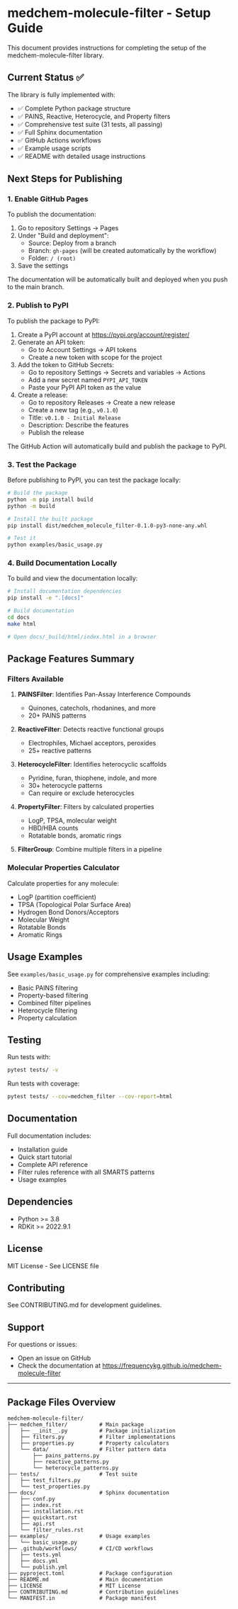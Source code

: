 # medchem-molecule-filter - Setup Guide

This document provides instructions for completing the setup of the medchem-molecule-filter library.

## Current Status ✅

The library is fully implemented with:

- ✅ Complete Python package structure
- ✅ PAINS, Reactive, Heterocycle, and Property filters
- ✅ Comprehensive test suite (31 tests, all passing)
- ✅ Full Sphinx documentation
- ✅ GitHub Actions workflows
- ✅ Example usage scripts
- ✅ README with detailed usage instructions

## Next Steps for Publishing

### 1. Enable GitHub Pages

To publish the documentation:

1. Go to repository Settings → Pages
2. Under "Build and deployment":
   - Source: Deploy from a branch
   - Branch: `gh-pages` (will be created automatically by the workflow)
   - Folder: `/ (root)`
3. Save the settings

The documentation will be automatically built and deployed when you push to the main branch.

### 2. Publish to PyPI

To publish the package to PyPI:

1. Create a PyPI account at https://pypi.org/account/register/
2. Generate an API token:
   - Go to Account Settings → API tokens
   - Create a new token with scope for the project
3. Add the token to GitHub Secrets:
   - Go to repository Settings → Secrets and variables → Actions
   - Add a new secret named `PYPI_API_TOKEN`
   - Paste your PyPI API token as the value
4. Create a release:
   - Go to repository Releases → Create a new release
   - Create a new tag (e.g., `v0.1.0`)
   - Title: `v0.1.0 - Initial Release`
   - Description: Describe the features
   - Publish the release

The GitHub Action will automatically build and publish the package to PyPI.

### 3. Test the Package

Before publishing to PyPI, you can test the package locally:

```bash
# Build the package
python -m pip install build
python -m build

# Install the built package
pip install dist/medchem_molecule_filter-0.1.0-py3-none-any.whl

# Test it
python examples/basic_usage.py
```

### 4. Build Documentation Locally

To build and view the documentation locally:

```bash
# Install documentation dependencies
pip install -e ".[docs]"

# Build documentation
cd docs
make html

# Open docs/_build/html/index.html in a browser
```

## Package Features Summary

### Filters Available

1. **PAINSFilter**: Identifies Pan-Assay Interference Compounds
   - Quinones, catechols, rhodanines, and more
   - 20+ PAINS patterns

2. **ReactiveFilter**: Detects reactive functional groups
   - Electrophiles, Michael acceptors, peroxides
   - 25+ reactive patterns

3. **HeterocycleFilter**: Identifies heterocyclic scaffolds
   - Pyridine, furan, thiophene, indole, and more
   - 30+ heterocycle patterns
   - Can require or exclude heterocycles

4. **PropertyFilter**: Filters by calculated properties
   - LogP, TPSA, molecular weight
   - HBD/HBA counts
   - Rotatable bonds, aromatic rings

5. **FilterGroup**: Combine multiple filters in a pipeline

### Molecular Properties Calculator

Calculate properties for any molecule:
- LogP (partition coefficient)
- TPSA (Topological Polar Surface Area)
- Hydrogen Bond Donors/Acceptors
- Molecular Weight
- Rotatable Bonds
- Aromatic Rings

## Usage Examples

See `examples/basic_usage.py` for comprehensive examples including:
- Basic PAINS filtering
- Property-based filtering
- Combined filter pipelines
- Heterocycle filtering
- Property calculation

## Testing

Run tests with:
```bash
pytest tests/ -v
```

Run tests with coverage:
```bash
pytest tests/ --cov=medchem_filter --cov-report=html
```

## Documentation

Full documentation includes:
- Installation guide
- Quick start tutorial
- Complete API reference
- Filter rules reference with all SMARTS patterns
- Usage examples

## Dependencies

- Python >= 3.8
- RDKit >= 2022.9.1

## License

MIT License - See LICENSE file

## Contributing

See CONTRIBUTING.md for development guidelines.

## Support

For questions or issues:
- Open an issue on GitHub
- Check the documentation at https://frequencykg.github.io/medchem-molecule-filter

---

## Package Files Overview

```
medchem-molecule-filter/
├── medchem_filter/          # Main package
│   ├── __init__.py          # Package initialization
│   ├── filters.py           # Filter implementations
│   ├── properties.py        # Property calculators
│   └── data/                # Filter pattern data
│       ├── pains_patterns.py
│       ├── reactive_patterns.py
│       └── heterocycle_patterns.py
├── tests/                   # Test suite
│   ├── test_filters.py
│   └── test_properties.py
├── docs/                    # Sphinx documentation
│   ├── conf.py
│   ├── index.rst
│   ├── installation.rst
│   ├── quickstart.rst
│   ├── api.rst
│   └── filter_rules.rst
├── examples/                # Usage examples
│   └── basic_usage.py
├── .github/workflows/       # CI/CD workflows
│   ├── tests.yml
│   ├── docs.yml
│   └── publish.yml
├── pyproject.toml           # Package configuration
├── README.md                # Main documentation
├── LICENSE                  # MIT License
├── CONTRIBUTING.md          # Contribution guidelines
└── MANIFEST.in              # Package manifest
```
